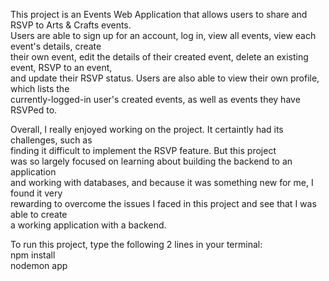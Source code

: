 This project is an Events Web Application that allows users to share and RSVP to Arts & Crafts events.\
Users are able to sign up for an account, log in, view all events, view each event's details, create\
their own event, edit the details of their created event, delete an existing event, RSVP to an event,\
and update their RSVP status. Users are also able to view their own profile, which lists the\
currently-logged-in user's created events, as well as events they have RSVPed to.

Overall, I really enjoyed working on the project. It certaintly had its challenges, such as\
finding it difficult to implement the RSVP feature. But this project\
was so largely focused on learning about building the backend to an application\
and working with databases, and because it was something new for me, I found it very\
rewarding to overcome the issues I faced in this project and see that I was able to create\
a working application with a backend.

To run this project, type the following 2 lines in your terminal:\
npm install\
nodemon app
